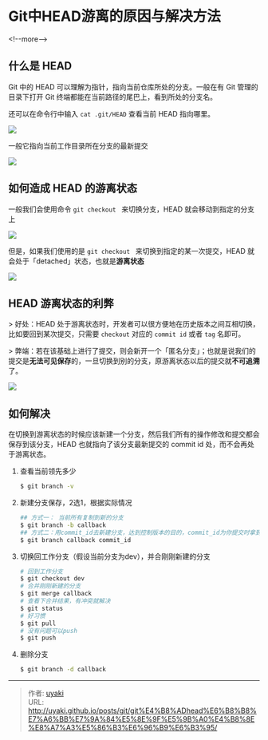 # Git中HEAD游离的原因与解决方法


&lt;!--more--&gt;
## 什么是 HEAD

Git 中的 HEAD 可以理解为指针，指向当前仓库所处的分支。一般在有 Git 管理的目录下打开 Git 终端都能在当前路径的尾巴上，看到所处的分支名。

还可以在命令行中输入 `cat .git/HEAD` 查看当前 HEAD 指向哪里。

![](https://cdn.jsdelivr.net/gh/uyaki/pic-cloud/img/20200217145433.png)

一般它指向当前工作目录所在分支的最新提交

![](https://cdn.jsdelivr.net/gh/uyaki/pic-cloud/img/20200217145602.png)

## 如何造成 HEAD 的游离状态

一般我们会使用命令 `git checkout ` 来切换分支，HEAD 就会移动到指定的分支上

![](https://cdn.jsdelivr.net/gh/uyaki/pic-cloud/img/20200217145701.png)

但是，如果我们使用的是 `git checkout ` 来切换到指定的某一次提交，HEAD 就会处于「detached」状态，也就是**游离状态**

![](https://cdn.jsdelivr.net/gh/uyaki/pic-cloud/img/20200217145740.png)

## HEAD 游离状态的利弊

&gt; 好处：HEAD 处于游离状态时，开发者可以很方便地在历史版本之间互相切换，比如要回到某次提交，只需要 `checkout` 对应的 `commit id` 或者 `tag` 名即可。

&gt; 弊端：若在该基础上进行了提交，则会新开一个「匿名分支」；也就是说我们的提交是**无法可见保存**的，一旦切换到别的分支，原游离状态以后的提交就**不可追溯**了。


![](https://cdn.jsdelivr.net/gh/uyaki/pic-cloud/img/20200217145833.png)

## 如何解决

在切换到游离状态的时候应该新建一个分支，然后我们所有的操作修改和提交都会保存到该分支，HEAD 也就指向了该分支最新提交的 commit id 处，而不会再处于游离状态。

1. 查看当前领先多少

   ```bash
   $ git branch -v
   ```

2. 新建分支保存，2选1，根据实际情况

   ```bash
   ## 方式一： 当前所有复制到新的分支
   $ git branch -b callback
   ## 方式二：用commit_id去新建分支，达到控制版本的目的，commit_id为你提交时拿到的id，通过分支名去操作id
   $ git branch callback commit_id
   ```

3. 切换回工作分支（假设当前分支为dev），并合刚刚新建的分支

   ```bash
   # 回到工作分支
   $ git checkout dev
   # 合并刚刚新建的分支
   $ git merge callback  
   # 查看下合并结果，有冲突就解决
   $ git status 
   # 好习惯
   $ git pull 
   # 没有问题可以push
   $ git push
   ```

4. 删除分支

   ```bash
   $ git branch -d callback 
   ```


---

> 作者: [uyaki](https://www.github.com/uyaki)  
> URL: http://uyaki.github.io/posts/git/git%E4%B8%ADhead%E6%B8%B8%E7%A6%BB%E7%9A%84%E5%8E%9F%E5%9B%A0%E4%B8%8E%E8%A7%A3%E5%86%B3%E6%96%B9%E6%B3%95/  

